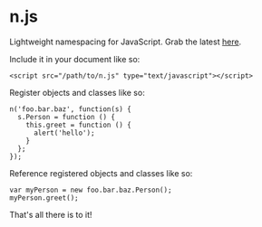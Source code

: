 # n.js

Lightweight namespacing for JavaScript. Grab the latest [here](https://raw.github.com/adscott/n-js/master/n.js).

Include it in your document like so:

    <script src="/path/to/n.js" type="text/javascript"></script>

Register objects and classes like so:

    n('foo.bar.baz', function(s) {
      s.Person = function () {
        this.greet = function () {
          alert('hello');
        }
      };
    });

Reference registered objects and classes like so:

    var myPerson = new foo.bar.baz.Person();
    myPerson.greet();

That's all there is to it!
